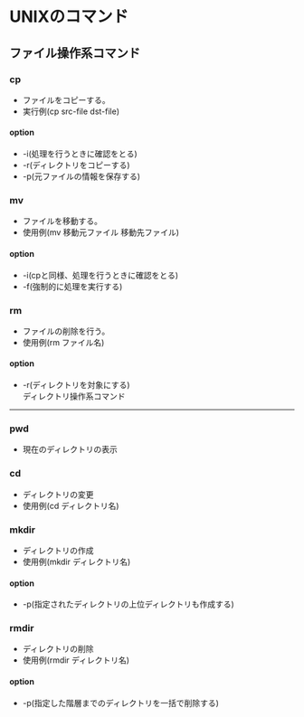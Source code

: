 UNIXのコマンド
================

ファイル操作系コマンド
----------------  
### cp  
- ファイルをコピーする。  
- 実行例(cp src-file dst-file)  
#### option  
- -i(処理を行うときに確認をとる)  
- -r(ディレクトリをコピーする)  
- -p(元ファイルの情報を保存する)  
### mv  
- ファイルを移動する。  
- 使用例(mv 移動元ファイル 移動先ファイル)  
#### option  
- -i(cpと同様、処理を行うときに確認をとる)  
- -f(強制的に処理を実行する)  
### rm  
- ファイルの削除を行う。  
- 使用例(rm ファイル名)  
#### option  
- -r(ディレクトリを対象にする)  
ディレクトリ操作系コマンド  
-----------------  
### pwd  
- 現在のディレクトリの表示  
### cd  
- ディレクトリの変更  
- 使用例(cd ディレクトリ名)  
### mkdir  
- ディレクトリの作成  
- 使用例(mkdir ディレクトリ名)  
#### option  
- -p(指定されたディレクトリの上位ディレクトリも作成する)  
### rmdir  
- ディレクトリの削除  
- 使用例(rmdir ディレクトリ名)  
#### option  
- -p(指定した階層までのディレクトリを一括で削除する)  

